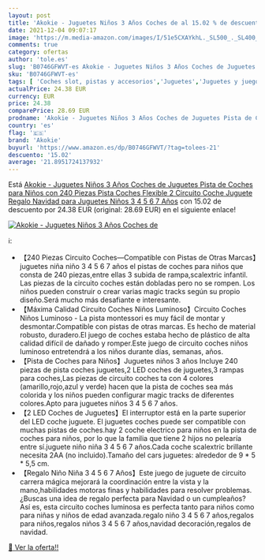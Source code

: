 ```yaml
---
layout: post
title: 'Akokie - Juguetes Niños 3 Años Coches de al 15.02 % de descuento'
date: 2021-12-04 09:07:17
image: 'https://m.media-amazon.com/images/I/51e5CXAYkhL._SL500_._SL400_.jpg'
comments: true
category: ofertas
author: 'tole.es'
slug: 'B0746GFWVT-es Akokie - Juguetes Niños 3 Años Coches de Juguetes Pista de...'
sku: 'B0746GFWVT-es'
tags: [ 'Coches slot, pistas y accesorios','Juguetes','Juguetes y juegos','Pistas slot','Vehículos de juguete para niños','akokie','navidad', ]
actualPrice: 24.38 EUR
currency: EUR
price: 24.38
comparePrice: 28.69 EUR
prodname: 'Akokie - Juguetes Niños 3 Años Coches de Juguetes Pista de Coches para Niños con 240 Piezas Pista Coches Flexible 2 Circuito Coche Juguete Regalo Navidad para Juguetes Niños 3 4 5 6 7 Años'
country: 'es'
flag: '🇪🇸'
brand: 'Akokie'
buyurl: 'https://www.amazon.es/dp/B0746GFWVT/?tag=tolees-21'
descuento: '15.02'
average: '21.8951724137932'
---
```


Está [Akokie - Juguetes Niños 3 Años Coches de Juguetes Pista de Coches para Niños con 240 Piezas Pista Coches Flexible 2 Circuito Coche Juguete Regalo Navidad para Juguetes Niños 3 4 5 6 7 Años](https://www.amazon.es/dp/B0746GFWVT/?tag=tolees-21) con 15.02 de descuento por 24.38 EUR (original: 28.69 EUR) en el siguiente enlace!

[![Akokie - Juguetes Niños 3 Años Coches de](https://m.media-amazon.com/images/I/51e5CXAYkhL._SL500_._SL400_.jpg)](https://www.amazon.es/dp/B0746GFWVT/?tag=tolees-21)

ℹ️:

- 【240 Piezas Circuito Coches—Compatible con Pistas de Otras Marcas】juguetes niña niño 3 4 5 6 7 años el pistas de coches para niños que consta de 240 piezas,entre ellas 3 subida de rampa,scalextric infantil. Las piezas de la circuito coches están dobladas pero no se rompen. Los niños pueden construir o crear varias magic tracks según su propio diseño.Será mucho más desafiante e interesante.
- 【Máxima Calidad Circuito Coches Niños Luminoso】Circuito Coches Niños Luminoso - La pista montessori es muy fácil de montar y desmontar.Compatible con pistas de otras marcas. Es hecho de material robusto, duradero.El juego de coches estaba hecho de plástico de alta calidad difícil de dañado y romper.Este juego de circuito coches niños luminoso entretendrá a los niños durante días, semanas, años.
- 【Pista de Coches para Niños】Juguetes niños 3 años Incluye 240 piezas de pista coches juguetes,2 LED coches de juguetes,3 rampas para coches,Las piezas de circuito coches ta con 4 colores (amarillo,rojo,azul y verde) hacen que la pista de coches sea más colorida y los niños pueden configurar magic tracks de diferentes colores.Apto para juguetes niños 3 4 5 6 7 años.
- 【2 LED Coches de Juguetes】El interruptor está en la parte superior del LED coche juguete. El juguetes coches puede ser compatible con muchas pistas de coches.hay 2 coche electrico para niños en la pista de coches para niños, por lo que la familia que tiene 2 hijos no pelearía entre sí.juguete niño niña 3 4 5 6 7 años.Cada coche scalextric brillante necesita 2AA (no incluido).Tamaño del cars juguetes: alrededor de 9 * 5 * 5,5 cm.
- 【Regalo Niño Niña 3 4 5 6 7 Años】Este juego de juguete de circuito carrera mágica mejorará la coordinación entre la vista y la mano,habilidades motoras finas y habilidades para resolver problemas.¿Buscas una idea de regalo perfecta para Navidad o un cumpleaños? Así es, esta circuito coches luminosa es perfecta tanto para niños como para niñas y niños de edad avanzada.regalo niño 3 4 5 6 7 años,regalos para niños,regalos niños 3 4 5 6 7 años,navidad decoración,regalos de navidad.

[🛒 Ver la oferta!!](https://www.amazon.es/dp/B0746GFWVT/?tag=tolees-21)
